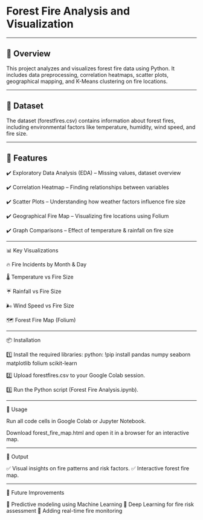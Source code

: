 # Forest Fire Analysis and Visualization

---

## 📌 Overview 

This project analyzes and visualizes forest fire data using Python. It includes data preprocessing, correlation heatmaps, scatter plots, geographical mapping, and K-Means clustering on fire locations.

---
## 📂 Dataset

The dataset (forestfires.csv) contains information about forest fires, including environmental factors like temperature, humidity, wind speed, and fire size.

---
## 🚀 Features

✔️ Exploratory Data Analysis (EDA) – Missing values, dataset overview

✔️ Correlation Heatmap – Finding relationships between variables

✔️ Scatter Plots – Understanding how weather factors influence fire size

✔️ Geographical Fire Map – Visualizing fire locations using Folium

✔️ Graph Comparisons – Effect of temperature & rainfall on fire size

---

📊 Key Visualizations

🔥 Fire Incidents by Month & Day

🌡️ Temperature vs Fire Size

☔ Rainfall vs Fire Size

🌬️ Wind Speed vs Fire Size

🗺 Forest Fire Map (Folium)

---

📦 Installation

1️⃣ Install the required libraries:
python:
!pip install pandas numpy seaborn matplotlib folium scikit-learn

2️⃣ Upload forestfires.csv to your Google Colab session.

3️⃣ Run the Python script (Forest Fire Analysis.ipynb).

---

📍 Usage

Run all code cells in Google Colab or Jupyter Notebook.

Download forest_fire_map.html and open it in a browser for an interactive map.

---
📜 Output

✅ Visual insights on fire patterns and risk factors.
✅ Interactive forest fire map.

---

🤖 Future Improvements

🔹 Predictive modeling using Machine Learning
🔹 Deep Learning for fire risk assessment
🔹 Adding real-time fire monitoring
